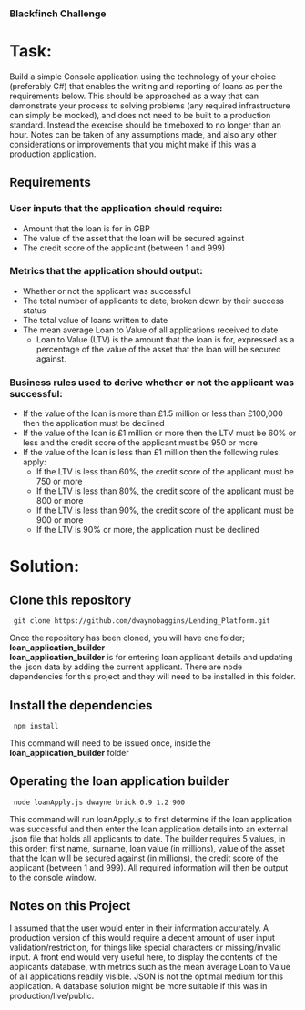 ### Blackfinch Challenge
# Task:

Build a simple Console application using the technology of your choice (preferably C#) that enables the writing and reporting of loans as per the requirements below. This should be approached as a way that can demonstrate your process to solving problems (any required infrastructure can simply be mocked), and does not need to be built to a production standard. Instead the exercise should be timeboxed to no longer than an hour. Notes can be taken of any assumptions made, and also any other considerations or improvements that you might make if this was a production application.
   
## Requirements
### User inputs that the application should require:
* Amount that the loan is for in GBP
* The value of the asset that the loan will be secured against
* The credit score of the applicant (between 1 and 999)

### Metrics that the application should output:
* Whether or not the applicant was successful
* The total number of applicants to date, broken down by their success status
* The total value of loans written to date
* The mean average Loan to Value of all applications received to date
    * Loan to Value (LTV) is the amount that the loan is for, expressed as a percentage of the value of the asset that the loan will be secured against.

### Business rules used to derive whether or not the applicant was successful:
* If the value of the loan is more than £1.5 million or less than £100,000 then the application must be declined
* If the value of the loan is £1 million or more then the LTV must be 60% or less and the credit score of the applicant must be 950 or more
* If the value of the loan is less than £1 million then the following rules apply:
    * If the LTV is less than 60%, the credit score of the applicant must be 750 or more
    * If the LTV is less than 80%, the credit score of the applicant must be 800 or more
    * If the LTV is less than 90%, the credit score of the applicant must be 900 or more
    * If the LTV is 90% or more, the application must be declined

# Solution:

## Clone this repository

     git clone https://github.com/dwaynobaggins/Lending_Platform.git 
     
Once the repository has been cloned, you will have one folder; **loan_application_builder**  
**loan_application_builder** is for entering loan applicant details and updating the .json data by adding the current applicant.
There are node dependencies for this project and they will need to be installed in this folder.

## Install the dependencies

     npm install  
     
This command will need to be issued once, inside the **loan_application_builder** folder
   
## Operating the loan application builder

     node loanApply.js dwayne brick 0.9 1.2 900

This command will run loanApply.js to first determine if the loan application was successful and then enter the loan application details into an external .json file that holds all applicants to date. The builder requires 5 values, in this order; first name, surname, loan value (in millions), value of the asset that the loan will be secured against (in millions), the credit score of the applicant (between 1 and 999).
All required information will then be output to the console window.


## Notes on this Project

I assumed that the user would enter in their information accurately. A production version of this would require a decent amount of user input validation/restriction, for things like special characters or missing/invalid input.
A front end would very useful here, to display the contents of the applicants database, with metrics such as the mean average Loan to Value of all applications readily visible.
JSON is not the optimal medium for this application. A database solution might be more suitable if this was in production/live/public.
